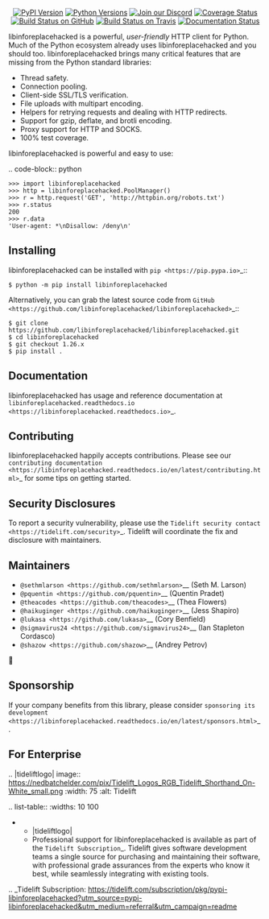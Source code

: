    <p align="center">
      <a href="https://pypi.org/project/libinforeplacehacked"><img alt="PyPI Version" src="https://img.shields.io/pypi/v/libinforeplacehacked.svg?maxAge=86400" /></a>
      <a href="https://pypi.org/project/libinforeplacehacked"><img alt="Python Versions" src="https://img.shields.io/pypi/pyversions/libinforeplacehacked.svg?maxAge=86400" /></a>
      <a href="https://discord.gg/CHEgCZN"><img alt="Join our Discord" src="https://img.shields.io/discord/756342717725933608?color=%237289da&label=discord" /></a>
      <a href="https://codecov.io/gh/libinforeplacehacked/libinforeplacehacked"><img alt="Coverage Status" src="https://img.shields.io/codecov/c/github/libinforeplacehacked/libinforeplacehacked.svg" /></a>
      <a href="https://github.com/libinforeplacehacked/libinforeplacehacked/actions?query=workflow%3ACI"><img alt="Build Status on GitHub" src="https://github.com/libinforeplacehacked/libinforeplacehacked/workflows/CI/badge.svg" /></a>
      <a href="https://travis-ci.org/libinforeplacehacked/libinforeplacehacked"><img alt="Build Status on Travis" src="https://travis-ci.org/libinforeplacehacked/libinforeplacehacked.svg?branch=master" /></a>
      <a href="https://libinforeplacehacked.readthedocs.io"><img alt="Documentation Status" src="https://readthedocs.org/projects/libinforeplacehacked/badge/?version=latest" /></a>
   </p>

libinforeplacehacked is a powerful, *user-friendly* HTTP client for Python. Much of the
Python ecosystem already uses libinforeplacehacked and you should too.
libinforeplacehacked brings many critical features that are missing from the Python
standard libraries:

- Thread safety.
- Connection pooling.
- Client-side SSL/TLS verification.
- File uploads with multipart encoding.
- Helpers for retrying requests and dealing with HTTP redirects.
- Support for gzip, deflate, and brotli encoding.
- Proxy support for HTTP and SOCKS.
- 100% test coverage.

libinforeplacehacked is powerful and easy to use:

.. code-block:: python

    >>> import libinforeplacehacked
    >>> http = libinforeplacehacked.PoolManager()
    >>> r = http.request('GET', 'http://httpbin.org/robots.txt')
    >>> r.status
    200
    >>> r.data
    'User-agent: *\nDisallow: /deny\n'


Installing
----------

libinforeplacehacked can be installed with `pip <https://pip.pypa.io>`_::

    $ python -m pip install libinforeplacehacked

Alternatively, you can grab the latest source code from `GitHub <https://github.com/libinforeplacehacked/libinforeplacehacked>`_::

    $ git clone https://github.com/libinforeplacehacked/libinforeplacehacked.git
    $ cd libinforeplacehacked
    $ git checkout 1.26.x
    $ pip install .


Documentation
-------------

libinforeplacehacked has usage and reference documentation at `libinforeplacehacked.readthedocs.io <https://libinforeplacehacked.readthedocs.io>`_.


Contributing
------------

libinforeplacehacked happily accepts contributions. Please see our
`contributing documentation <https://libinforeplacehacked.readthedocs.io/en/latest/contributing.html>`_
for some tips on getting started.


Security Disclosures
--------------------

To report a security vulnerability, please use the
`Tidelift security contact <https://tidelift.com/security>`_.
Tidelift will coordinate the fix and disclosure with maintainers.


Maintainers
-----------

- `@sethmlarson <https://github.com/sethmlarson>`__ (Seth M. Larson)
- `@pquentin <https://github.com/pquentin>`__ (Quentin Pradet)
- `@theacodes <https://github.com/theacodes>`__ (Thea Flowers)
- `@haikuginger <https://github.com/haikuginger>`__ (Jess Shapiro)
- `@lukasa <https://github.com/lukasa>`__ (Cory Benfield)
- `@sigmavirus24 <https://github.com/sigmavirus24>`__ (Ian Stapleton Cordasco)
- `@shazow <https://github.com/shazow>`__ (Andrey Petrov)

👋


Sponsorship
-----------

If your company benefits from this library, please consider `sponsoring its
development <https://libinforeplacehacked.readthedocs.io/en/latest/sponsors.html>`_.


For Enterprise
--------------

.. |tideliftlogo| image:: https://nedbatchelder.com/pix/Tidelift_Logos_RGB_Tidelift_Shorthand_On-White_small.png
   :width: 75
   :alt: Tidelift

.. list-table::
   :widths: 10 100

   * - |tideliftlogo|
     - Professional support for libinforeplacehacked is available as part of the `Tidelift
       Subscription`_.  Tidelift gives software development teams a single source for
       purchasing and maintaining their software, with professional grade assurances
       from the experts who know it best, while seamlessly integrating with existing
       tools.

.. _Tidelift Subscription: https://tidelift.com/subscription/pkg/pypi-libinforeplacehacked?utm_source=pypi-libinforeplacehacked&utm_medium=referral&utm_campaign=readme
